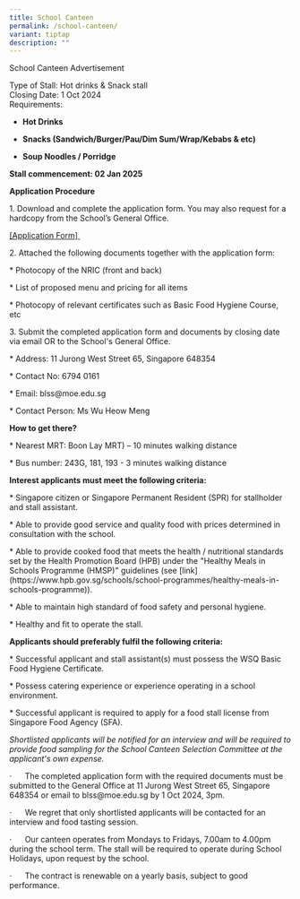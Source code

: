 ```yaml
---
title: School Canteen
permalink: /school-canteen/
variant: tiptap
description: ""
---
```

<p>School Canteen Advertisement</p>
<p></p>
<p>Type of Stall: Hot drinks &amp; Snack stall
<br>Closing Date: 1 Oct 2024
<br>Requirements:</p>
<ul data-tight="true" class="tight">
<li>
<p><strong>Hot Drinks</strong>
</p>
</li>
<li>
<p><strong>Snacks (Sandwich/Burger/Pau/Dim Sum/Wrap/Kebabs &amp; etc)</strong>
</p>
</li>
<li>
<p><strong>Soup Noodles / Porridge</strong>
</p>
</li>
</ul>
<p><strong>Stall commencement: 02 Jan 2025</strong>
</p>
<p><strong>Application Procedure</strong>
</p>
<p></p>
<p>1. Download and complete the application form. You may also request for
a hardcopy from the School’s General Office.</p>
<p><a href="/files/Application_Form_for_canteen_2.pdf" rel="noopener noreferrer nofollow" target="_blank">[Application Form]&nbsp;</a>
</p>
<p></p>
<p>2. Attached the following documents together with the application form:</p>
<p>* Photocopy of the NRIC (front and back)</p>
<p>* List of proposed menu and pricing for all items</p>
<p>* Photocopy of relevant certificates such as Basic Food Hygiene Course,
etc</p>
<p></p>
<p>3. Submit the completed application form and documents by closing date
via email OR to the School's General Office.</p>
<p></p>
<p>* Address: 11 Jurong West Street 65, Singapore 648354</p>
<p>* Contact No: 6794 0161</p>
<p>* Email: <a rel="noopener noreferrer nofollow" target="_blank">blss@moe.edu.sg</a>
</p>
<p>* Contact Person: Ms Wu Heow Meng</p>
<p></p>
<p><strong>How to get there?</strong>
</p>
<p>* Nearest MRT: Boon Lay MRT) – 10 minutes walking distance</p>
<p>* Bus number: 243G, 181, 193 - 3 minutes walking distance</p>
<p></p>
<p><strong>Interest applicants must meet the following criteria:</strong>
</p>
<p><a rel="noopener noreferrer nofollow" target="_blank">* Singapore citizen or Singapore Permanent Resident (SPR) for stallholder and stall assistant.</a>
</p>
<p>* Able to provide good service and quality food with prices determined
in consultation with the school.</p>
<p>* Able to provide cooked food that meets the health / nutritional standards
set by the Health Promotion Board (HPB) under the "Healthy Meals in Schools
Programme (HMSP)" guidelines (see [link](<a rel="noopener noreferrer nofollow" target="_blank">https://www.hpb.gov.sg/schools/school-programmes/healthy-meals-in-schools-programme</a>)).</p>
<p>* Able to maintain high standard of food safety and personal hygiene.</p>
<p>* Healthy and fit to operate the stall.</p>
<p></p>
<p></p>
<p><strong>Applicants should preferably fulfil the following criteria:</strong>
</p>
<p>* Successful applicant and stall assistant(s) must possess the WSQ Basic
Food Hygiene Certificate.</p>
<p>* Possess catering experience or experience operating in a school environment.</p>
<p>* Successful applicant is required to apply for a food stall license from
Singapore Food Agency (SFA).</p>
<p></p>
<p></p>
<p><em>Shortlisted applicants will be notified for an interview and will be required to provide food sampling for the School Canteen Selection Committee at the applicant's own expense.</em>
</p>
<p></p>
<p>·&nbsp;&nbsp;&nbsp;&nbsp;&nbsp; The completed application form with the
required documents must be submitted to the General Office at 11 Jurong
West Street 65, Singapore 648354 or email to <a rel="noopener noreferrer nofollow" target="_blank">blss@moe.edu.sg</a> by
<a rel="noopener noreferrer nofollow" target="_blank">1 Oct 2024</a>, 3pm.</p>
<p>·&nbsp;&nbsp;&nbsp;&nbsp;&nbsp; We regret that only shortlisted applicants
will be contacted for an interview and food tasting session.</p>
<p>·&nbsp;&nbsp;&nbsp;&nbsp;&nbsp; Our canteen operates from Mondays to Fridays,
7.00am to 4.00pm during the school term. The stall will be required to
operate during School Holidays, upon request by the school.</p>
<p>·&nbsp;&nbsp;&nbsp;&nbsp;&nbsp; The contract is renewable on a yearly
basis, subject to good performance.</p>
<p></p>